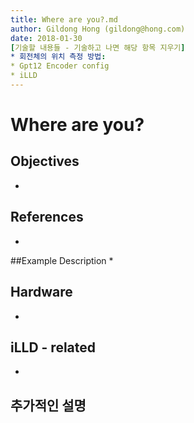 ```yaml
---
title: Where are you?.md
author: Gildong Hong (gildong@hong.com)  
date: 2018-01-30
[기술할 내용들 - 기술하고 나면 해당 항목 지우기]
* 회전체의 위치 측정 방법: 
* Gpt12 Encoder config
* iLLD
---
```


# Where are you?

## Objectives
*

## References
*

##Example Description 
*

## Hardware
* ​

## iLLD - related
*

## 추가적인 설명

